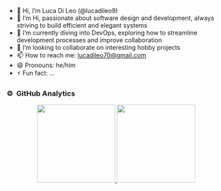 - 👋 Hi, I’m Luca Di Leo (@lucadileo9)
- 👀 I’m Hi,  passionate about software design and development, always striving to build efficient and elegant systems
- 🌱 I’m currently diving into DevOps, exploring how to streamline development processes and improve collaboration
- 💞️ I’m looking to collaborate on interesting hobby projects
- 📫 How to reach me: lucadileo70@gmail.com
- 😄 Pronouns: he/him
- ⚡ Fun fact: ...

### ⚙️ &nbsp;GitHub Analytics

<p align="center">
<a href="https://github.com/AVS1508">
  <img height="180em" src="https://github-readme-stats-eight-theta.vercel.app/api?username=lucadileo9&show_icons=true&theme=algolia&include_all_commits=true&count_private=true"/>
  <img height="180em" src="https://github-readme-stats-eight-theta.vercel.app/api/top-langs/?username=lucadileo9&layout=compact&langs_count=8&theme=algolia"/>
</a>
</p>
<!---
lucadileo9/lucadileo9 is a ✨ special ✨ repository because its `README.md` (this file) appears on your GitHub profile.
You can click the Preview link to take a look at your changes.
--->
